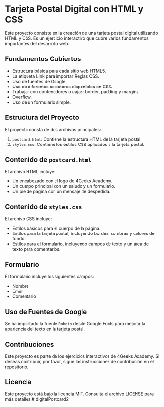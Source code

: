 # Tarjeta Postal Digital con HTML y CSS

Este proyecto consiste en la creación de una tarjeta postal digital utilizando HTML y CSS. Es un ejercicio interactivo que cubre varios fundamentos importantes del desarrollo web.

## Fundamentos Cubiertos

- Estructura básica para cada sitio web HTML5.
- La etiqueta Link para importar Reglas CSS.
- Uso de fuentes de Google.
- Uso de diferentes selectores disponibles en CSS.
- Trabajar con contenedores o cajas: border, padding y margins.
- Overflow.
- Uso de un formulario simple.

## Estructura del Proyecto

El proyecto consta de dos archivos principales:

1. `postcard.html`: Contiene la estructura HTML de la tarjeta postal.
2. `styles.css`: Contiene los estilos CSS aplicados a la tarjeta postal.


## Contenido de `postcard.html`

El archivo HTML incluye:

- Un encabezado con el logo de 4Geeks Academy.
- Un cuerpo principal con un saludo y un formulario.
- Un pie de página con un mensaje de despedida.

## Contenido de `styles.css`

El archivo CSS incluye:

- Estilos básicos para el cuerpo de la página.
- Estilos para la tarjeta postal, incluyendo bordes, sombras y colores de fondo.
- Estilos para el formulario, incluyendo campos de texto y un área de texto para comentarios.

## Formulario

El formulario incluye los siguientes campos:

- Nombre
- Email
- Comentario

## Uso de Fuentes de Google

Se ha importado la fuente `Roboto` desde Google Fonts para mejorar la apariencia del texto en la tarjeta postal.


## Contribuciones

Este proyecto es parte de los ejercicios interactivos de 4Geeks Academy. Si deseas contribuir, por favor, sigue las instrucciones de contribución en el repositorio.

## Licencia

Este proyecto está bajo la licencia MIT. Consulta el archivo LICENSE para más detalles.# digitalPostcard2
